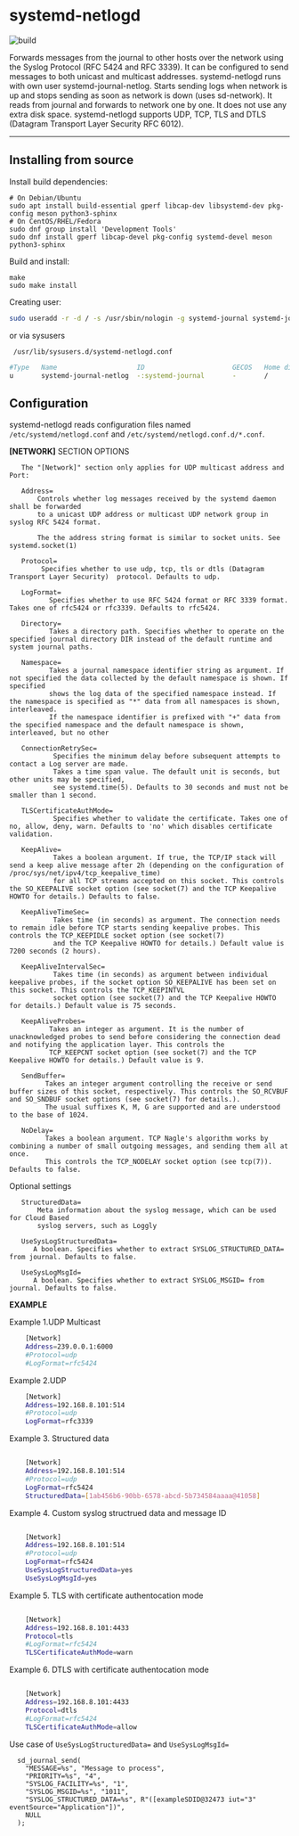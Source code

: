 systemd-netlogd
===================

![build](https://github.com/systemd/systemd-netlogd/actions/workflows/ci.yml/badge.svg)

Forwards messages from the journal to other hosts over the network using
the Syslog Protocol (RFC 5424 and RFC 3339). It can be configured to send messages to
both unicast and multicast addresses. systemd-netlogd runs with own user
systemd-journal-netlog.  Starts sending logs when network is up and stops
sending as soon as network is down (uses sd-network). It reads from journal
and forwards to network one by one. It does not use any extra disk space.
systemd-netlogd supports UDP, TCP, TLS and DTLS (Datagram Transport Layer Security RFC 6012).

--------------------------------------------------------------------------


Installing from source
----------------------

Install build dependencies:

    # On Debian/Ubuntu
    sudo apt install build-essential gperf libcap-dev libsystemd-dev pkg-config meson python3-sphinx
    # On CentOS/RHEL/Fedora
    sudo dnf group install 'Development Tools'
    sudo dnf install gperf libcap-devel pkg-config systemd-devel meson python3-sphinx

Build and install:

    make
    sudo make install

Creating user:

``` bash
sudo useradd -r -d / -s /usr/sbin/nologin -g systemd-journal systemd-journal-netlog
```
or via sysusers

``` /usr/lib/sysusers.d/systemd-netlogd.conf```
```bash
#Type   Name                    ID                      GECOS   Home directory  Shell
u       systemd-journal-netlog  -:systemd-journal       -       /               /bin/nologin
```

Configuration
-------------

systemd-netlogd reads configuration files named `/etc/systemd/netlogd.conf` and `/etc/systemd/netlogd.conf.d/*.conf`.

**[NETWORK]** SECTION OPTIONS


       The "[Network]" section only applies for UDP multicast address and Port:

       Address=
           Controls whether log messages received by the systemd daemon shall be forwarded
           to a unicast UDP address or multicast UDP network group in syslog RFC 5424 format.

           The the address string format is similar to socket units. See systemd.socket(1)

       Protocol=
            Specifies whether to use udp, tcp, tls or dtls (Datagram Transport Layer Security)  protocol. Defaults to udp.

       LogFormat=
              Specifies whether to use RFC 5424 format or RFC 3339 format. Takes one of rfc5424 or rfc3339. Defaults to rfc5424.

       Directory=
              Takes a directory path. Specifies whether to operate on the specified journal directory DIR instead of the default runtime and system journal paths.

       Namespace=
              Takes a journal namespace identifier string as argument. If not specified the data collected by the default namespace is shown. If specified
              shows the log data of the specified namespace instead. If the namespace is specified as "*" data from all namespaces is shown, interleaved.
              If the namespace identifier is prefixed with "+" data from the specified namespace and the default namespace is shown, interleaved, but no other

       ConnectionRetrySec=
               Specifies the minimum delay before subsequent attempts to contact a Log server are made.
               Takes a time span value. The default unit is seconds, but other units may be specified,
               see systemd.time(5). Defaults to 30 seconds and must not be smaller than 1 second.

       TLSCertificateAuthMode=
               Specifies whether to validate the certificate. Takes one of no, allow, deny, warn. Defaults to 'no' which disables certificate validation.
               
       KeepAlive=
               Takes a boolean argument. If true, the TCP/IP stack will send a keep alive message after 2h (depending on the configuration of /proc/sys/net/ipv4/tcp_keepalive_time)
               for all TCP streams accepted on this socket. This controls the SO_KEEPALIVE socket option (see socket(7) and the TCP Keepalive HOWTO for details.) Defaults to false.

       KeepAliveTimeSec=
               Takes time (in seconds) as argument. The connection needs to remain idle before TCP starts sending keepalive probes. This controls the TCP_KEEPIDLE socket option (see socket(7)
               and the TCP Keepalive HOWTO for details.) Default value is 7200 seconds (2 hours).

       KeepAliveIntervalSec=
               Takes time (in seconds) as argument between individual keepalive probes, if the socket option SO_KEEPALIVE has been set on this socket. This controls the TCP_KEEPINTVL 
               socket option (see socket(7) and the TCP Keepalive HOWTO for details.) Default value is 75 seconds.
               
       KeepAliveProbes=
              Takes an integer as argument. It is the number of unacknowledged probes to send before considering the connection dead and notifying the application layer. This controls the
              TCP_KEEPCNT socket option (see socket(7) and the TCP Keepalive HOWTO for details.) Default value is 9.

       SendBuffer=
             Takes an integer argument controlling the receive or send buffer sizes of this socket, respectively. This controls the SO_RCVBUF and SO_SNDBUF socket options (see socket(7) for details.). 
             The usual suffixes K, M, G are supported and are understood to the base of 1024.
             
       NoDelay=
             Takes a boolean argument. TCP Nagle's algorithm works by combining a number of small outgoing messages, and sending them all at once. 
             This controls the TCP_NODELAY socket option (see tcp(7)). Defaults to false.

   Optional settings

       StructuredData=
           Meta information about the syslog message, which can be used for Cloud Based
           syslog servers, such as Loggly

       UseSysLogStructuredData=
          A boolean. Specifies whether to extract SYSLOG_STRUCTURED_DATA= from journal. Defaults to false.

       UseSysLogMsgId=
          A boolean. Specifies whether to extract SYSLOG_MSGID= from journal. Defaults to false.


**EXAMPLE**

 Example 1.UDP Multicast

``` sh
    [Network]
    Address=239.0.0.1:6000
    #Protocol=udp
    #LogFormat=rfc5424
```

Example 2.UDP

``` sh
    [Network]
    Address=192.168.8.101:514
    #Protocol=udp
    LogFormat=rfc3339
```

Example 3. Structured data

``` sh

    [Network]
    Address=192.168.8.101:514
    #Protocol=udp
    LogFormat=rfc5424
    StructuredData=[1ab456b6-90bb-6578-abcd-5b734584aaaa@41058]
```

Example 4. Custom syslog structrued data and message ID

``` sh

    [Network]
    Address=192.168.8.101:514
    #Protocol=udp
    LogFormat=rfc5424
    UseSysLogStructuredData=yes
    UseSysLogMsgId=yes
```

Example 5. TLS with certificate authentocation mode

``` sh

    [Network]
    Address=192.168.8.101:4433
    Protocol=tls
    #LogFormat=rfc5424
    TLSCertificateAuthMode=warn
```

Example 6. DTLS with certificate authentocation mode

``` sh

    [Network]
    Address=192.168.8.101:4433
    Protocol=dtls
    #LogFormat=rfc5424
    TLSCertificateAuthMode=allow
```

Use case of ```UseSysLogStructuredData=``` and ```UseSysLogMsgId=```

```
  sd_journal_send(
    "MESSAGE=%s", "Message to process",
    "PRIORITY=%s", "4",
    "SYSLOG_FACILITY=%s", "1",
    "SYSLOG_MSGID=%s", "1011",
    "SYSLOG_STRUCTURED_DATA=%s", R"([exampleSDID@32473 iut="3" eventSource="Application"])",
    NULL
  );
```
